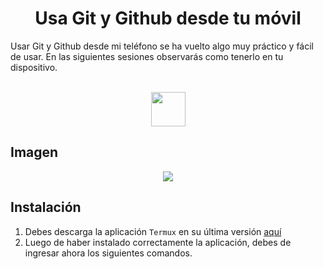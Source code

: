 <h1 align="center">Usa Git y Github desde tu móvil</h1>

<p>Usar Git y Github desde mi teléfono se ha vuelto algo muy práctico y fácil de usar. En las siguientes sesiones observarás como tenerlo en tu dispositivo.</p>

<div align="center" style="display: inline_block"><br>
 <img height="55" width="55" src="https://cdn.jsdelivr.net/gh/devicons/devicon/icons/git/git-plain.svg" />        
</div> 


## Imagen        

<div align="center">
<img src="https://i.postimg.cc/q73K5Nvz/IMG-20220910-193721.jpg">
</div>

## Instalación 

1. Debes descarga la aplicación `Termux` en su última versión [aquí](https://f-droid.org/packages/com.termux/)
1. Luego de haber instalado correctamente la aplicación, debes de ingresar ahora los siguientes comandos.
